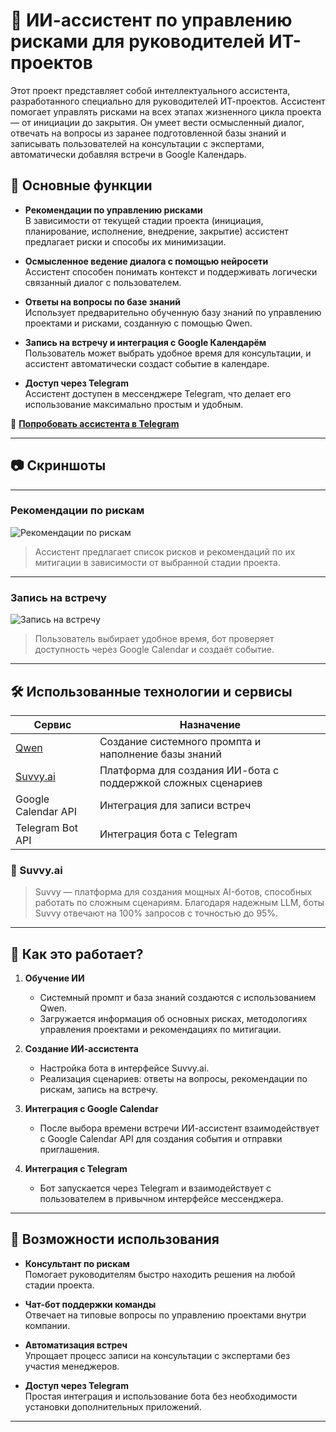 # 🤖 ИИ-ассистент по управлению рисками для руководителей ИТ-проектов

Этот проект представляет собой интеллектуального ассистента, разработанного специально для руководителей ИТ-проектов. Ассистент помогает управлять рисками на всех этапах жизненного цикла проекта — от инициации до закрытия. Он умеет вести осмысленный диалог, отвечать на вопросы из заранее подготовленной базы знаний и записывать пользователей на консультации с экспертами, автоматически добавляя встречи в Google Календарь.

## 📌 Основные функции

- **Рекомендации по управлению рисками**  
  В зависимости от текущей стадии проекта (инициация, планирование, исполнение, внедрение, закрытие) ассистент предлагает риски и способы их минимизации.

- **Осмысленное ведение диалога с помощью нейросети**  
  Ассистент способен понимать контекст и поддерживать логически связанный диалог с пользователем.

- **Ответы на вопросы по базе знаний**  
  Использует предварительно обученную базу знаний по управлению проектами и рисками, созданную с помощью Qwen.

- **Запись на встречу и интеграция с Google Календарём**  
  Пользователь может выбрать удобное время для консультации, и ассистент автоматически создаст событие в календаре.

- **Доступ через Telegram**  
  Ассистент доступен в мессенджере Telegram, что делает его использование максимально простым и удобным.

📲 **[Попробовать ассистента в Telegram](https://t.me/ai_pmpro_bot)**

---

## 📷 Скриншоты

---

### Рекомендации по рискам
![Рекомендации по рискам](/docs/screenshots/risk-recommendations.png)

> Ассистент предлагает список рисков и рекомендаций по их митигации в зависимости от выбранной стадии проекта.

---

### Запись на встречу
![Запись на встречу](/docs/screenshots/appointment.png)

> Пользователь выбирает удобное время, бот проверяет доступность через Google Calendar и создаёт событие.

---

## 🛠️ Использованные технологии и сервисы

| Сервис | Назначение |
|-------|------------|
| [Qwen](https://qwenlm.github.io/) | Создание системного промпта и наполнение базы знаний |
| [Suvvy.ai](https://suvvy.ai/) | Платформа для создания ИИ-бота с поддержкой сложных сценариев |
| Google Calendar API | Интеграция для записи встреч |
| Telegram Bot API | Интеграция бота с Telegram |

### 🔧 Suvvy.ai
> Suvvy — платформа для создания мощных AI-ботов, способных работать по сложным сценариям. Благодаря надежным LLM, боты Suvvy отвечают на 100% запросов с точностью до 95%.

---

## 🧠 Как это работает?

1. **Обучение ИИ**
   - Системный промпт и база знаний создаются с использованием Qwen.
   - Загружается информация об основных рисках, методологиях управления проектами и рекомендациях по митигации.

2. **Создание ИИ-ассистента**
   - Настройка бота в интерфейсе Suvvy.ai.
   - Реализация сценариев: ответы на вопросы, рекомендации по рискам, запись на встречу.

3. **Интеграция с Google Calendar**
   - После выбора времени встречи ИИ-ассистент взаимодействует с Google Calendar API для создания события и отправки приглашения.

4. **Интеграция с Telegram**
   - Бот запускается через Telegram и взаимодействует с пользователем в привычном интерфейсе мессенджера.

---

## 🚀 Возможности использования

- **Консультант по рискам**  
  Помогает руководителям быстро находить решения на любой стадии проекта.

- **Чат-бот поддержки команды**  
  Отвечает на типовые вопросы по управлению проектами внутри компании.

- **Автоматизация встреч**  
  Упрощает процесс записи на консультации с экспертами без участия менеджеров.

- **Доступ через Telegram**  
  Простая интеграция и использование бота без необходимости установки дополнительных приложений.

---
